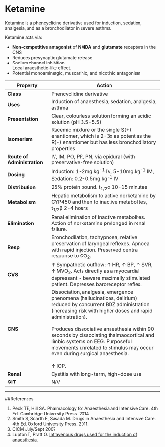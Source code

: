 # Ketamine

Ketamine is a phencyclidine derivative used for induction, sedation, analgesia, and as a bronchodilator in severe asthma.

Ketamine acts via:
* **Non-competitive antagonist** of **NMDA** and **glutamate** receptors in the CNS
* Reduces presynaptic glutamate release
* Sodium channel inhibition  
Local anaesthetic-like effect.
* Potential monoaminergic, muscarinic, and nicotinic antagonism

|Property|Action|
|--|--|
|**Class**|Phencyclidine derivative|
|**Uses**|Induction of anaesthesia, sedation, analgesia, asthma|
|**Presentation**| Clear, colourless solution forming an acidic solution (pH 3.5-5.5)|
|**Isomerism**| Racemic mixture or the single S(+) enantiomer, which is 2-3x as potent as the R(-) enantiomer but has less bronchodilatory properties|
|**Route of Administration**|IV, IM, PO, PR, PN, via epidural (with preservative-free solution)|
|**Dosing**|Induction: 1-2mg.kg<sup>-1</sup> IV, 5-10mg.kg<sup>-1</sup> IM, Sedation: 0.2-0.5mg.kg<sup>-1</sup> IV|
|**Distribution**|25% protein bound. t<sub>1/2</sub>α 10-15 minutes|
|**Metabolism**| Hepatic metabolism to active norketamine by CYP450 and then to inactive metabolites, t<sub>1/2</sub>β 2-4 hours|
|**Elimination**|Renal elimination of inactive metabolites. Action of norketamine prolonged in renal failure.|
|**Resp**|Bronchodilation, tachypnoea, relative preservation of laryngeal reflexes. Apnoea with rapid injection. Preserved central response to CO<sub>2</sub>.|
|**CVS**|↑ Sympathetic outflow: ↑ HR, ↑ BP, ↑ SVR, ↑ MVO<sub>2</sub>. Acts directly as a myocardial depressant - beware maximally stimulated patient. Depresses baroreceptor reflex.|
|**CNS**|Dissociation, analgesia, emergence phenomena (hallucinations, delirium) reduced by concurrent BDZ administration (increasing risk with higher doses and rapid administration). <br><br>Produces dissociative anaesthesia within 90 seconds by dissociating thalmaocortical and limbic systems on EEG. Purposeful movements unrelated to stimulus may occur even during surgical anaesthesia.<br><br>↑ IOP.|
|**Renal**|Cystitis with long-term, high-dose use|
|**GIT**|N/V|


---
##References
1. Peck TE, Hill SA. Pharmacology for Anaesthesia and Intensive Care. 4th Ed. Cambridge University Press. 2014.  
2. Smith S, Scarth E, Sasada M. Drugs in Anaesthesia and Intensive Care. 4th Ed. Oxford University Press. 2011.
3. CICM July/Sept 2007
4. Lupton T, Pratt O. [Intravenous drugs used for the induction of anaesthesia](http://www.frca.co.uk/Documents/107%20-%20IV%20induction%20agents.pdf). 